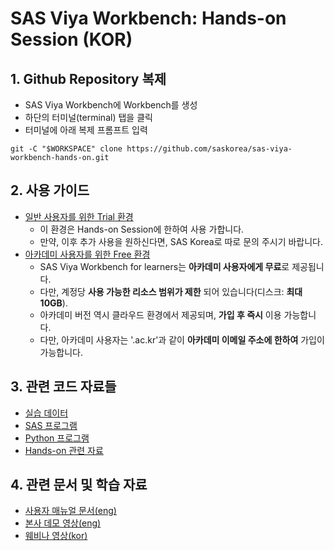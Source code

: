 # **SAS Viya Workbench: Hands-on Session (KOR)**

## **1. Github Repository 복제**
 - SAS Viya Workbench에 Workbench를 생성
 - 하단의 터미널(terminal) 탭을 클릭
 - 터미널에 아래 복제 프롬프트 입력
```
git -C "$WORKSPACE" clone https://github.com/saskorea/sas-viya-workbench-hands-on.git
```

## **2. 사용 가이드**

- [일반 사용자를 위한 Trial 환경]()
  - 이 환경은 Hands-on Session에 한하여 사용 가합니다.
  - 만약, 이후 추가 사용을 원하신다면, SAS Korea로 따로 문의 주시기 바랍니다.
- [아카데미 사용자를 위한 Free 환경](https://www.sas.com/en_us/software/viya-workbench-for-learners.html)
  - SAS Viya Workbench for learners는 **아카데미 사용자에게 무료**로 제공됩니다.
  - 다만, 계정당 **사용 가능한 리소스 범위가 제한** 되어 있습니다(디스크: **최대 10GB**).
  - 아카데미 버전 역시 클라우드 환경에서 제공되며, **가입 후 즉시** 이용 가능합니다.
  - 다만, 아카데미 사용자는 '.ac.kr'과 같이 **아카데미 이메일 주소에 한하여** 가입이 가능합니다.



## **3. 관련 코드 자료들**

- [실습 데이터](https://github.com/Hannoah/sas-viya-workbench-kor-handsOn/tree/main/01.%20RAW%20%EB%8D%B0%EC%9D%B4%ED%84%B0)
- [SAS 프로그램](https://github.com/Hannoah/myFirstGithub/tree/main/SAS%20Code)
- [Python 프로그램](https://github.com/Hannoah/myFirstGithub/tree/main/Python%20Code)
- [Hands-on 관련 자료](https://github.com/Hannoah/myFirstGithub/tree/main/Hands-on%20Materials)



## **4. 관련 문서 및 학습 자료**

- [사용자 매뉴얼 문서(eng)](https://documentation.sas.com/doc/en/workbenchcdc/v_001/workbenchwlcm/home.htm)
- [본사 데모 영상(eng)](https://www.youtube.com/playlist?list=PLVV6eZFA22QzkSYKD4vbZFkq3VYDWvcb_)
- [웨비나 영상(kor)](https://www.sas.com/ko_kr/events/2024/idg-workbench-webinar.html)
